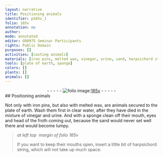 ```yaml
---
layout: narrative
title: Positioning animals
identifier: p165v_1
folio: 165v
annotation: no
author:
mode: annotated
editor: GR8975 Seminar Participants
rights: Public Domain
purposes: []
activities: [casting animals]
materials: [iron pins, melted wax, vinegar, urine, sand, harpsichord string]
tools: [plate of earth, sponge]
colors: []
plants: []
animals: []
---
```


 <div class="folio" align="center">- - - - - <a href="http://gallica.bnf.fr/ark:/12148/btv1b10500001g/f336.image" target="_blank"><img src="https://cu-mkp.github.io/GR8975-edition/assets/photo-icon.png" alt="folio image: " style="display:inline-block; margin-bottom:-3px;"/>165v</a> - - - - - </div> 
## Positioning animals

 
<span class="activity">Not only with <span class="material">iron pins</span>, but also with <span class="material">melted wax</span>, are animals secured to the <span class="tool">plate of earth</span>. Wash them first in clear water, after they have died in the mixture of <span class="material">vinegar</span> and <span class="material">urine</span>. And with a <span class="tool">sponge </span>clean off their mouth, eyes and head of the froth coming out, because the <span class="material">sand</span> would never set well there and would become lumpy.</span>
 
> *at left top  margin of folio 165v*
> 
> If you want to keep their mouths open, insert a little bit of <span class="material">harpsichord string</span>, which will not take up much space.
 